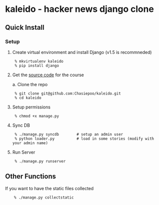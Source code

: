 # kaleido - hacker news django clone

## Quick Install

### Setup

1. Create virtual environment and install Django (v1.5 is recommneded)

		% mkvirtualenv kaleido
		% pip install django

2. Get the [source code][source] for the course
	
	a. Clone the repo

		% git clone git@github.com:Chasiepoo/kaleido.git
		% cd kaleido

3. Setup permissions

		% chmod +x manage.py

4. Sync DB

		% ./manage.py syncdb 		# setup an admin user
		% python loader.py 			# load in some stories (modify with your admin name)

5. Run Server

		% ./manage.py runserver

## Other Functions

If you want to have the static files collected

		% ./manage.py collectstatic

[source]: https://github.com/chasiepoo/kaleido/archive/master.zip